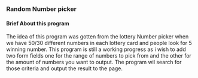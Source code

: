 ### Random Number picker

#### Brief About this program
 The idea of this program was gotten from the lottery Number picker when we have 50/30 different numbers in each lottery card and people look for 5 winning number. 
 This program is still a working progress as i wish to add two form fields one for the range of numbers to pick from and the other for the amount of numbers you want to output.
 The program wil search for those criteria and output the result to the page.

  
